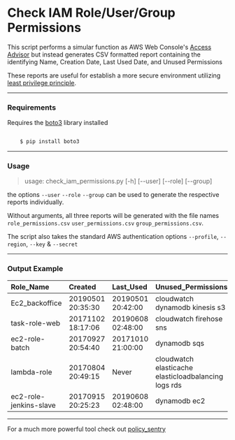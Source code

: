 # Check IAM Role/User/Group Permissions

This script performs a simular function as AWS Web Console's
[Access Advisor](https://docs.aws.amazon.com/IAM/latest/UserGuide/access_policies_access-advisor.html)
but instead generates CSV formatted report containing the identifying Name, Creation Date, Last Used Date, and Unused Permissions

These reports are useful for establish a more secure environment utilizing 
[least privilege principle](https://en.wikipedia.org/wiki/Principle_of_least_privilege).

---

### Requirements

Requires the [boto3](https://github.com/boto/boto3 "AWS SDK for Python") library installed

```sh

    $ pip install boto3
```

---

### Usage

> usage: check_iam_permissions.py [-h] [--user] [--role] [--group]

the options `--user` `--role` `--group` can be used to generate the respective reports individually.

Without arguments, all three reports will be generated with the file names
`role_permissions.csv`
`user_permissions.csv`
`group_permissions.csv`.


The script also takes the standard AWS authentication options `--profile`, `--region`, `--key` & `--secret`

---

### Output Example

|Role_Name|Created|Last_Used|Unused_Permissions|
| :--- | :--- | :--- | :--- |
Ec2_backoffice|20190501 20:35:30|20190501 20:42:00|cloudwatch dynamodb kinesis s3
task-role-web|20171102 18:17:06|20190608 02:48:00|cloudwatch firehose sns
ec2-role-batch|20170927 20:54:40|20171010 21:00:00|dynamodb sqs
lambda-role|20170804 20:49:15|Never|cloudwatch elasticache elasticloadbalancing logs rds
ec2-role-jenkins-slave|20170915 20:25:23|20190608 02:48:00|dynamodb ec2

---

For a much more powerful tool check out [policy_sentry](https://github.com/salesforce/policy_sentry)
